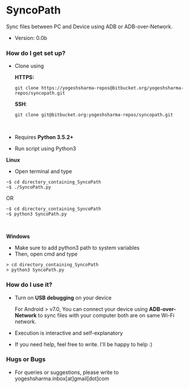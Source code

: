 # SyncoPath #

Sync files between PC and Device using ADB or ADB-over-Network.

* Version: 0.0b

### How do I get set up? ###

* Clone using 

    **HTTPS:** 
            
      git clone https://yogeshsharma-repos@bitbucket.org/yogeshsharma-repos/syncopath.git
 
     **SSH**:
       
      git clone git@bitbucket.org:yogeshsharma-repos/syncopath.git
<br>

* Requires **Python 3.5.2+**

* Run script using Python3

 **Linux**
*    Open terminal and type

```
~$ cd directory_containing_SyncoPath
~$ ./SyncoPath.py
```
   OR
```
~$ cd directory_containing_SyncoPath
~$ python3 SyncoPath.py
```
<br>

 **Windows**
*   Make sure to add python3 path to system variables
*   Then, open cmd and type
```
> cd directory_containing_SyncoPath
> python3 SyncoPath.py
```

### How do I use it? ###
* Turn on **USB debugging** on your device

    For Android > v7.0, You can connect your device using **ADB-over-Network** to sync files with your computer both are on same Wi-Fi network.
* Execution is interactive and self-explanatory
* If you need help, feel free to write. I'll be happy to help :)

### Hugs or Bugs ###

* For queries or suggestions, please write to yogeshsharma.inbox[at]gmail[dot]com